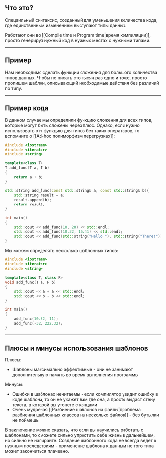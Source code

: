 ## Что это?
Спецаильный синтаксис, созданный для уменьшения количества кода, где единственным изменением выступают типы данных.

Работают они во [[Compile time и Program time|время компиляции]], просто генерируя нужный код в нужных местах с нужными типами.

---

## Пример
Нам необходимо сделать функции сложения для большого количества типов данных. Чтобы не писать сто тысяч раз одно и тоже, просто пропишем шаблон, описывающий необходимые действия без различий по типу.

---

## Пример кода
В данном случае мы определили функцию сложения для всех типов, которые могут быть сложены через плюс. Однако, если нужно использовать эту функцию для типов без таких операторов, то вспомните о [[Ad-hoc полиморфизм|перегрузках]]:
```cpp
#include <iostream>
#include <iterator>
#include <string>

template<class T>
T add_func(T a, T b)
{
	return a + b;
}

std::string add_func(const std::string& a, const std::string& b){
	std::string result = a;
	result.append(b);
	return result;
}

int main()
{
	std::cout << add_func(10, 20) << std::endl;
	std::cout << add_func(10.32, 15.41) << std::endl;
	std::cout << add_func(std::string("Hello "), std::string("There!")) << std::endl;	
}

```

Мы можем определять несколько шаблонных типов:
```cpp
#include <iostream>
#include <iterator>
#include <string>

template<class T, class F>
void add_func(T a, F b)
{
	std::cout << a + a << std::endl;
	std::cout << b - b << std::endl;
}

int main()
{
	add_func(10.32, 11);
	add_func(-32, 222.32);
}

```
---

## Плюсы и минусы использования шаблонов
Плюсы:
- Шаблоны максимально эффективные - они не занимают дополнительную память во время выполнения программы

Минусы:
- Ошибки в шаблонах нечитаемы - если компилятор увидит ошибку в коде шаблона, то он не укажет вам где она, а просто выдаст стену текста, в которой вы утонете с концами
- Очень мудреная [[Разбиение шаблонов на файлы|проблема разбиения шаблонных классов на несколько файлов]] - без бутылки не поймешь

В заключение можно сказать, что если вы научились работать с шаблонами, то сможете сильно упростить себе жизнь в дальнейшем, но сильно не напирайте. Создание шаблонного кода не всегда ведет к нужным последствиям - применение шаблона к данным не того типа может закончиться плачевно.